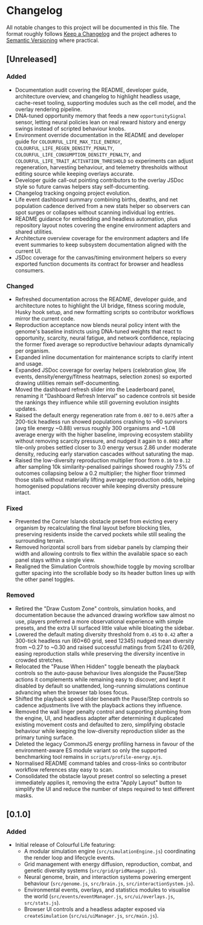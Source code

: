 # Changelog

All notable changes to this project will be documented in this file. The format
roughly follows [Keep a Changelog](https://keepachangelog.com/en/1.1.0/) and the
project adheres to [Semantic Versioning](https://semver.org/spec/v2.0.0.html)
where practical.

## [Unreleased]

### Added

- Documentation audit covering the README, developer guide, architecture overview, and changelog to highlight headless usage, cache-reset tooling, supporting modules such as the cell model, and the overlay rendering pipeline.
- DNA-tuned opportunity memory that feeds a new `opportunitySignal` sensor, letting neural policies lean on real reward history and energy swings instead of scripted behaviour knobs.
- Environment override documentation in the README and developer guide for `COLOURFUL_LIFE_MAX_TILE_ENERGY`, `COLOURFUL_LIFE_REGEN_DENSITY_PENALTY`, `COLOURFUL_LIFE_CONSUMPTION_DENSITY_PENALTY`, and `COLOURFUL_LIFE_TRAIT_ACTIVATION_THRESHOLD` so experiments can adjust regeneration, harvesting behaviour, and telemetry thresholds without editing source while keeping overlays accurate.
- Developer guide call-out pointing contributors to the overlay JSDoc style so future canvas helpers stay self-documenting.
- Changelog tracking ongoing project evolution.
- Life event dashboard summary combining births, deaths, and net population cadence derived from a new stats helper so observers can spot surges or collapses without scanning individual log entries.
- README guidance for embedding and headless automation, plus repository layout notes covering the engine environment adapters and shared utilities.
- Architecture overview coverage for the environment adapters and life event summaries to keep subsystem documentation aligned with the current UI.
- JSDoc coverage for the canvas/timing environment helpers so every exported function documents its contract for browser and headless consumers.

### Changed

- Refreshed documentation across the README, developer guide, and architecture
  notes to highlight the UI bridge, fitness scoring module, Husky hook setup,
  and new formatting scripts so contributor workflows mirror the current code.
- Reproduction acceptance now blends neural policy intent with the genome's
  baseline instincts using DNA-tuned weights that react to opportunity,
  scarcity, neural fatigue, and network confidence, replacing the former
  fixed average so reproductive behaviour adapts dynamically per organism.
- Expanded inline documentation for maintenance scripts to clarify intent and
  usage.
- Expanded JSDoc coverage for overlay helpers (celebration glow, life events,
  density/energy/fitness heatmaps, selection zones) so exported drawing
  utilities remain self-documenting.
- Moved the dashboard refresh slider into the Leaderboard panel, renaming it
  "Dashboard Refresh Interval" so cadence controls sit beside the rankings they
  influence while still governing evolution insights updates.
- Raised the default energy regeneration rate from `0.007` to `0.0075` after a
  200-tick headless run showed populations crashing to ~60 survivors (avg tile
  energy ~0.88) versus roughly 300 organisms and ~1.08 average energy with the
  higher baseline, improving ecosystem stability without removing scarcity
  pressure, and nudged it again to `0.0082` after tile-only probes settled
  closer to 3.0 energy versus 2.86 under moderate density, reducing early
  starvation cascades without saturating the map.
- Raised the low-diversity reproduction multiplier floor from `0.10` to `0.12`
  after sampling 10k similarity-penalised pairings showed roughly 7.5% of
  outcomes collapsing below a 0.2 multiplier; the higher floor trimmed those
  stalls without materially lifting average reproduction odds, helping
  homogenised populations recover while keeping diversity pressure intact.

### Fixed

- Prevented the Corner Islands obstacle preset from evicting every organism by
  recalculating the final layout before blocking tiles, preserving residents
  inside the carved pockets while still sealing the surrounding terrain.
- Removed horizontal scroll bars from sidebar panels by clamping their width
  and allowing controls to flex within the available space so each panel stays
  within a single view.
- Realigned the Simulation Controls show/hide toggle by moving scrollbar
  gutter spacing into the scrollable body so its header button lines up with
  the other panel toggles.

### Removed

- Retired the "Draw Custom Zone" controls, simulation hooks, and documentation
  because the advanced drawing workflow saw almost no use, players preferred a
  more observational experience with simple presets, and the extra UI surfaced
  little value while bloating the sidebar.
- Lowered the default mating diversity threshold from `0.45` to `0.42` after a
  300-tick headless run (60×60 grid, seed 12345) nudged mean diversity from
  ~0.27 to ~0.30 and raised successful matings from 5/241 to 6/269, easing
  reproduction stalls while preserving the diversity incentive in crowded
  stretches.
- Relocated the "Pause When Hidden" toggle beneath the playback controls so the
  auto-pause behaviour lives alongside the Pause/Step actions it complements
  while remaining easy to discover, and kept it disabled by default so
  unattended, long-running simulations continue advancing when the browser tab
  loses focus.
- Shifted the playback speed slider beneath the Pause/Step controls so cadence
  adjustments live with the playback actions they influence.
- Removed the wall linger penalty control and supporting plumbing from the
  engine, UI, and headless adapter after determining it duplicated existing
  movement costs and defaulted to zero, simplifying obstacle behaviour while
  keeping the low-diversity reproduction slider as the primary tuning surface.
- Deleted the legacy CommonJS energy profiling harness in favour of the
  environment-aware ES module variant so only the supported benchmarking tool
  remains in `scripts/profile-energy.mjs`.
- Normalised README command tables and cross-links so contributor workflow references stay easy to scan.
- Consolidated the obstacle layout preset control so selecting a preset immediately applies it, removing the extra "Apply Layout" button to simplify the UI and reduce the number of steps required to test different masks.

## [0.1.0]

### Added

- Initial release of Colourful Life featuring:
  - A modular simulation engine (`src/simulationEngine.js`) coordinating the
    render loop and lifecycle events.
  - Grid management with energy diffusion, reproduction, combat, and genetic
    diversity systems (`src/grid/gridManager.js`).
  - Neural genome, brain, and interaction systems powering emergent behaviour
    (`src/genome.js`, `src/brain.js`, `src/interactionSystem.js`).
  - Environmental events, overlays, and statistics modules to visualise the
    world (`src/events/eventManager.js`, `src/ui/overlays.js`, `src/stats.js`).
  - Browser UI controls and a headless adapter exposed via `createSimulation`
    (`src/ui/uiManager.js`, `src/main.js`).
